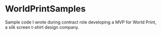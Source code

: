 # WorldPrintSamples
Sample code I wrote during contract role developing a MVP for World Print, a silk screen t-shirt design company. 
